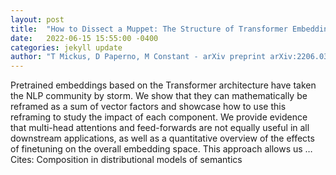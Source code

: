 ```yaml
---
layout: post
title:  "How to Dissect a Muppet: The Structure of Transformer Embedding Spaces"
date:   2022-06-15 15:55:00 -0400
categories: jekyll update
author: "T Mickus, D Paperno, M Constant - arXiv preprint arXiv:2206.03529, 2022"
---
```

Pretrained embeddings based on the Transformer architecture have taken the NLP community by storm. We show that they can mathematically be reframed as a sum of vector factors and showcase how to use this reframing to study the impact of each component. We provide evidence that multi-head attentions and feed-forwards are not equally useful in all downstream applications, as well as a quantitative overview of the effects of finetuning on the overall embedding space. This approach allows us …
Cites: ‪Composition in distributional models of semantics‬  